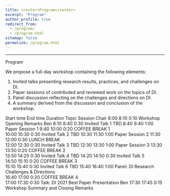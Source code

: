 ```yaml
---
title: <center>Program</center>
excerpt: "Program"
author_profile: true
redirect_from: 
  - /program/
  - /program.html
sitemap: false
permalink: /program.html
---
```


------

Program

We propose a full-day workshop containing the following elements:
1.	Invited talks presenting research results, practices, and challenges on DI.
2.	Paper sessions of contributed and reviewed work on the topics of DI.
3.	Panel discussion reflecting on the challenges and directions on DI. 
4.	A summary derived from the discussion and conclusion of the workshop.

Start time	End time	Duration	Topic 	Session Chair
8:00	8:10	0:10	Workshop Opening Remarks	Ben
8:10	8:40	0:30	Invited Talk 1	TBD
8:40	9:40	1:00	Paper Session 1	
9:40	10:00	0:20	COFFEE BREAK 1	 
10:00	10:30	0:30	Invited Talk 2	TBD
10:30	11:30	1:00	Paper Session 2	
11:30	12:00	0:30	LUNCH BREAK	 
12:00	12:30	0:30	Invited Talk 3	TBD
12:30	13:30	1:00	Paper Session 3	
13:30	13:50	0:20	COFFEE BREAK 2	 
13:50	14:20	0:30	Invited Talk 4	TBD
14:20	14:50	0:30	Invited Talk 5	
14:50	15:10	0:20	COFFEE BREAK 3	 
15:10	15:40	0:30	Invited Talk 6	TBD
15:40	16:40	1:00	Panel: DI Research Challenges & Directions	
16:40	17:00	0:20	COFFEE BREAK 4	 
17:00	17:30	0:30	Talk: DI 2021 Best Paper Presentation	Ben
17:30	17:45	0:15	Workshop Summary and Closing Remarks	


